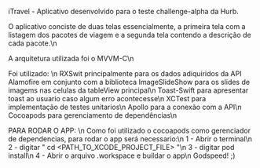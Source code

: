 iTravel - Aplicativo desenvolvido para o teste challenge-alpha da Hurb.

 O aplicativo conciste de duas telas essencialmente, a primeira tela com a listagem dos pacotes de viagem e a segunda tela contendo a descrição de cada pacote.\n

 A arquitetura utilizada foi o MVVM-C\n

 Foi utilizado: \n
     RXSwit principalmente para os dados adiquiridos da API
     Alamofire em conjunto com a biblioteca ImageSlideShow para os slides de imagems nas celulas da tableView principal\n
     Toast-Swift para apresentar toast ao usuario caso algum erro acontecesse\n
     XCTest para implementação de testes unitarios\n
     Apollo para a conexão com a API\n
     Cocoapods para gerenciamento de dependências\n

 PARA RODAR O APP: \n
     Como foi utilizado o cocoapods como gerenciador de dependencias, para rodar o app será necessario:\n
     1 - Abrir o terminal\n
     2 - digitar " cd <PATH_TO_XCODE_PROJECT_FILE> "\n
     3 - digitar pod install\n
     4 - Abrir o arquivo .workspace e buildar o app\n
 Godspeed! ;)
